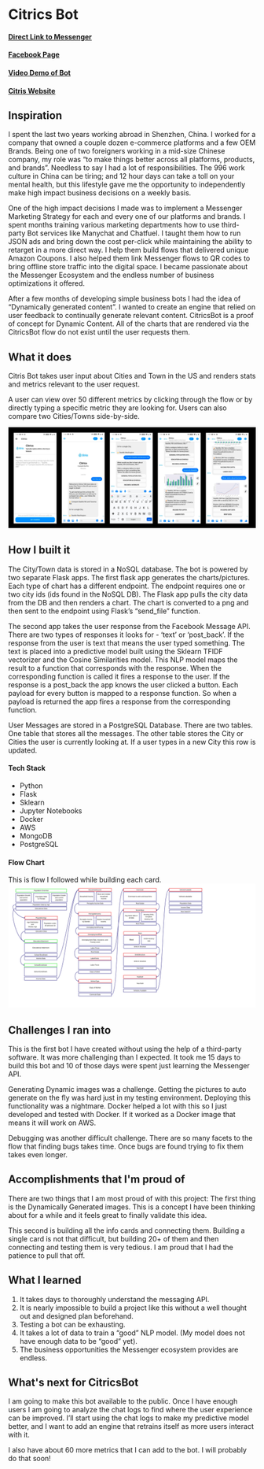 # Citrics Bot

#### [Direct Link to Messenger](https://m.me/101328654803716)
#### [Facebook Page](https://www.facebook.com/Citrics-101328654803716)
#### [Video Demo of Bot](https://youtu.be/NimScs5lA90)
#### [Citris Website](https://citrics.io/)

## Inspiration

I spent the last two years working abroad in Shenzhen, China. I worked for a company that owned a couple dozen e-commerce platforms and a few OEM Brands. Being one of two foreigners working in a mid-size Chinese company, my role was “to make things better across all platforms, products, and brands”. Needless to say I had a lot of responsibilities. The 996 work culture in China can be tiring; and 12 hour days can take a toll on your mental health, but this lifestyle gave me the opportunity to independently make high impact business decisions on a weekly basis.

One of the high impact decisions I made was to implement a Messenger Marketing Strategy for each and every one of our platforms and brands. I spent months training various marketing departments how to use third-party Bot services like Manychat and Chatfuel. I taught them how to run JSON ads and bring down the cost per-click while maintaining the ability to retarget in a more direct way. I help them build flows that delivered unique Amazon Coupons. I also helped them link Messenger flows to QR codes to bring offline store traffic into the digital space. I became passionate about the Messenger Ecosystem and the endless number of business optimizations it offered. 

After a few months of developing simple business bots I had the idea of “Dynamically generated content”. I wanted to create an engine that relied on user feedback to continually generate relevant content.
CitricsBot is a proof of concept for Dynamic Content. All of the charts that are rendered via the CitricsBot flow do not exist until the user requests them.

## What it does

Citris Bot takes user input about Cities and Town in the US and renders stats and metrics relevant to the user request.

A user can view over 50 different metrics by clicking through the flow or by directly typing a specific metric they are looking for. Users can also compare two Cities/Towns side-by-side.

![alt text](https://github.com/matthew-sessions/Citrics_messenger_bot/blob/master/pics/flow.png "flow")

## How I built it

The City/Town data is stored in a NoSQL database. The bot is powered by two separate Flask apps. The first flask app generates the charts/pictures. Each type of chart has a different endpoint. The endpoint requires one or two city ids (ids found in the NoSQL DB). The Flask app pulls the city data from the DB and then renders a chart. The chart is converted to a png and then sent to the endpoint using Flask’s “send_file” function. 

The second app takes the user response from the Facebook Message API. There are two types of responses it looks for - ‘text’ or ‘post_back’. If the response from the user is text that means the user typed something. The text is placed into a predictive model built using the Sklearn TFIDF vectorizer and the Cosine Similarities model. This NLP model maps the result to a function that corresponds with the response. When the corresponding function is called it fires a response to the user. 
If the response is a post_back the app knows the user clicked a button. Each payload for every button is mapped to a response function. So when a payload is returned the app fires a response from the corresponding function. 

User Messages are stored in a PostgreSQL Database. There are two tables. One table that stores all the messages. The other table stores the City or Cities the user is currently looking at. If a user types in a new City this row is updated. 

#### Tech Stack
* Python
* Flask
* Sklearn
* Jupyter Notebooks
* Docker
* AWS
* MongoDB
* PostgreSQL

#### Flow Chart
This is flow I followed while building each card.
![alt text](https://github.com/matthew-sessions/Citrics_messenger_bot/blob/master/pics/flowchart.png "flow")

## Challenges I ran into

This is the first bot I have created without using the help of a third-party software. It was more challenging than I expected. It took me 15 days to build this bot and 10 of those days were spent just learning the Messenger API. 

Generating Dynamic images was a challenge. Getting the pictures to auto generate on the fly was hard just in my testing environment. Deploying this functionality was a nightmare. Docker helped a lot with this so I just developed and tested with Docker. If it worked as a Docker image that means it will work on AWS.

Debugging was another difficult challenge. There are so many facets to the flow that finding bugs takes time. Once bugs are found trying to fix them takes even longer. 

## Accomplishments that I'm proud of

There are two things that I am most proud of with this project:
The first thing is the Dynamically Generated images. This is a concept I have been thinking about for a while and it feels great to finally validate this idea.

This second is building all the info cards and connecting them. Building a single card is not that difficult, but building 20+ of them and then connecting and testing them is very tedious. I am proud that I had the patience to pull that off. 


## What I learned

1. It takes days to thoroughly understand the messaging API.
2. It is nearly impossible to build a project like this without a well thought out and designed plan beforehand.
3. Testing a bot can be exhausting.
4. It takes a lot of data to train a “good” NLP model. (My model does not have enough data to be “good” yet).
5. The business opportunities the Messenger ecosystem provides are endless.


## What's next for CitricsBot

I am going to make this bot available to the public. Once I have enough users I am going to analyze the chat logs to find where the user experience can be improved. I’ll start using the chat logs to make my predictive model better, and I want to add an engine that retrains itself as more users interact with it.

I also have about 60 more metrics that I can add to the bot. I will probably do that soon!

